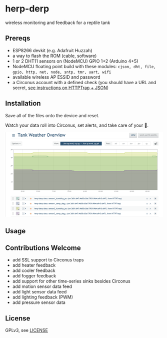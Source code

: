 # herp-derp

wireless monitoring and feedback for a reptile tank

## Prereqs

  * ESP8266 devkit (e.g. Adafruit Huzzah)
  * a way to flash the ROM (cable, software)
  * 1 or 2 DHT11 sensors on (NodeMCU) GPIO 1+2 (Arduino 4+5)
  * NodeMCU floating point build with these modules: `cjson, dht, file, gpio, http, net, node, sntp, tmr, uart, wifi`
  * available wireless AP ESSID and password
  * a Circonus account with a defined check (you should have a URL and secret, [see instructions on HTTPTrap + JSON](http://goo.gl/jzUwqg))

## Installation

  Save all of the files onto the device and reset. 
  
  Watch your data roll into Circonus, set alerts, and take care of your 🐍.
  
  ![example circonus graph](https://raw.githubusercontent.com/wwest4/herp-derp/master/images/circ-graph.png "Example Circonus Graph")
  

## Usage


## Contributions Welcome

  * add SSL support to Circonus traps
  * add heater feedback
  * add cooler feedback
  * add fogger feedback
  * add support for other time-series sinks besides Circonus
  * add motion sensor data feed
  * add light sensor data feed
  * add lighting feedback (PWM)
  * add pressure sensor data


## License

GPLv3, see [LICENSE](../LICENSE)
